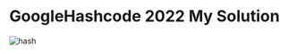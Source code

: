 # GoogleHashcode 2022 My Solution

![hash](https://user-images.githubusercontent.com/60281056/155689132-e245997e-06f6-47dd-948c-a4f51e3ca0bf.jpg)
